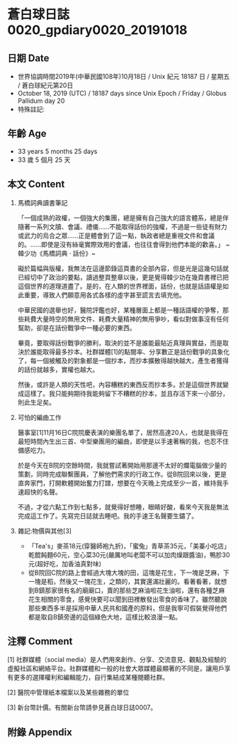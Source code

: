 # 蒼白球日誌0020_gpdiary0020_20191018 #

## 日期 Date ##

* 世界協調時間2019年(中華民國108年)10月18日 / Unix 紀元 18187 日 / 星期五 / 蒼白球紀元第20日
* October 18, 2019 (UTC) / 18187 days since Unix Epoch / Friday / Globus Pallidum day 20
* 特殊註記:

## 年齡 Age ##

* 33 years 5 months 25 days
* 33 歲 5 個月 25 天

## 本文 Content ##

1. 馬橋詞典讀書筆記

    「一個成熟的政權，一個強大的集團，總是擁有自己強大的語言體系，總是伴隨著一系列文牘、會議、禮儀......不能取得話份的強權，不過是一些徒有財力或武力的烏合之眾......正是體會到了這一點，執政者總是重視文件和會議的。......即使是沒有絲毫實際效用的會議，也往往會得到他們本能的歡喜。」
            ~ 韓少功《馬橋詞典 ‧ 話份》~

    礙於篇幅與版權，我無法在這邊節錄這頁書的全部內容，但是光是這幾句話就已經切中了政治的要點，讀過整頁整章以後，更是覺得韓少功在幾頁書裡已把這個世界的道理道盡了。是的，在人類的世界裡面，話份，也就是話語權是如此重要，導致人們願意用各式各樣的虛字甚至謊言去填充他。
    
    中華民國的選舉也好，醫院評鑑也好，某種層面上都是一種話語權的爭奪，那些耗費大量時空的無用文件、耗費大量精神的無用爭吵，看似對做事沒有任何幫助，卻是在話份戰爭中一種必要的東西。

    畢竟，要取得話份戰爭的勝利，取決的並不是誰能最貼近真理與實益，而是取決於誰能取得最多抄本。社群媒體[1]的點閱率、分享數正是話份戰爭的具象化了，每一個被觸及的對象都是一個抄本，而抄本擴散得越快越大，產生者獲得的話份就越多，實權也越大。

    然後，或許是人類的天性吧，內容糟糕的東西反而抄本多。於是這個世界就變成這樣了。我只能夠期待我能夠留下不糟糕的抄本，並且存活下來一小部分，則此生足矣。

2. 可怕的編曲工作

    醫事室[1]11月16日C院院慶表演的樂團名單了，居然高達20人，也就是我得在最短時間內生出三首、中型樂團用的編曲，即使是以手速著稱的我，也忍不住備感吃力。

    於是今天在B院的空餘時間，我就嘗試著開始用那邊不太好的爛電腦做少量的策劃，同時完成聯繫團員，了解他們需求的行政工作。從B院回來以後，更是直奔家門，打開軟體開始奮力打譜，想要在今天晚上完成至少一首，維持我手速超快的名聲。

    不過，才從六點工作到七點多，就覺得好想睡，眼睛好酸，看來今天我是無法完成這工作了。先寫完日誌就去睡吧。我的手速王名聲要生鏽了。
    
3. 雜記:物價與其他[3]
    * 「Tea's」麥茶18元(穿醫師袍九折)，「蜜兔」青草茶35元，「美蓁小吃店」乾餛飩麵60元，空心菜30元(嚴厲地叫老闆不可以加肉燥跟醬油)，鴨胗30元(超好吃，加香油真對味)
    * 從B院回C院的路上會經過大塊大塊的田，這塊是花生，下一塊是芝麻，下一塊是稻，然後又一塊花生，之類的，其實還滿壯麗的。看著看著，就想到B鎮那家很有名的廟廟口，賣的那些芝麻油啦花生油啦，還有各種芝麻花生相關的零食，感覺快要可以聞到田裡散發出零食的香味了。雖然聽說那些東西多半是採用中華人民共和國產的原料，但是我寧可假裝覺得他們都是取自B鎮旁邊的這個綠色大地，這樣比較浪漫一點。
    

## 注釋 Comment ##
[1] 社群媒體（social media）是人們用來創作、分享、交流意見、觀點及經驗的虛擬社區和網絡平台。社群媒體和一般的社會大眾媒體最顯著的不同是，讓用戶享有更多的選擇權利和編輯能力，自行集結成某種閱聽社群。

[2] 醫院中管理紙本檔案以及某些雜務的單位

[3] 新台幣計價。有關新台幣請參見蒼白球日誌0007。

## 附錄 Appendix ##

